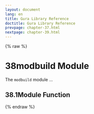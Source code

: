 ```yaml
---
layout: document
lang: en
title: Gura Library Reference
doctitle: Gura Library Reference
prevpage: chapter-37.html
nextpage: chapter-39.html
---
```

{% raw %}
<h1><span class="caption-index-1">38</span><a name="anchor-38"></a>modbuild Module</h1>
<p>
The <code class="highlighter-rouge">modbuild</code> module ...
</p>
<h2><span class="caption-index-2">38.1</span><a name="anchor-38-1"></a>Module Function</h2>
<p />

{% endraw %}
